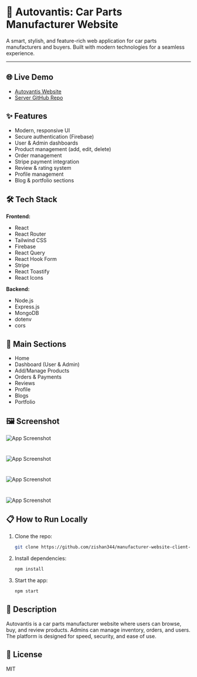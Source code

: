 # 🚗 Autovantis: Car Parts Manufacturer Website

A smart, stylish, and feature-rich web application for car parts manufacturers and buyers. Built with modern technologies for a seamless experience.

---

## 🌐 Live Demo
- [Autovantis Website](https://car-parts-b9011.web.app/)
- [Server GitHub Repo](https://github.com/zishan344/manufacturer-website-server-side)

## ✨ Features
- Modern, responsive UI
- Secure authentication (Firebase)
- User & Admin dashboards
- Product management (add, edit, delete)
- Order management
- Stripe payment integration
- Review & rating system
- Profile management
- Blog & portfolio sections

## 🛠️ Tech Stack
**Frontend:**
- React
- React Router
- Tailwind CSS
- Firebase
- React Query
- React Hook Form
- Stripe
- React Toastify
- React Icons

**Backend:**
- Node.js
- Express.js
- MongoDB
- dotenv
- cors

## 📁 Main Sections
- Home
- Dashboard (User & Admin)
- Add/Manage Products
- Orders & Payments
- Reviews
- Profile
- Blogs
- Portfolio

## 🖼️ Screenshot
![App Screenshot](./public/ss1.png)
#
![App Screenshot](./public/ss2.png)
#
![App Screenshot](./public/ss3.png)
#
![App Screenshot](./public/ss4.png)

## 📋 How to Run Locally
1. Clone the repo:
   ```bash
   git clone https://github.com/zishan344/manufacturer-website-client-side.git
   ```
2. Install dependencies:
   ```bash
   npm install
   ```
3. Start the app:
   ```bash
   npm start
   ```

## 📖 Description
Autovantis is a car parts manufacturer website where users can browse, buy, and review products. Admins can manage inventory, orders, and users. The platform is designed for speed, security, and ease of use.

## 📝 License
MIT
